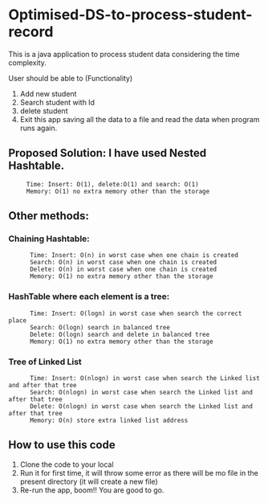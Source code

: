 # Optimised-DS-to-process-student-record

This is a java application to process student data considering the time complexity.

User should be able to (Functionality)
1. Add new student
2. Search student with Id
3. delete student
4. Exit this app saving all the data to a file and read the data when program runs again.

## Proposed Solution:  I have used Nested Hashtable. 
         Time: Insert: O(1), delete:O(1) and search: O(1)
         Memory: O(1) no extra memory other than the storage
         
## Other methods: 
### Chaining Hashtable: 
          Time: Insert: O(n) in worst case when one chain is created
          Search: O(n) in worst case when one chain is created
          Delete: O(n) in worst case when one chain is created
          Memory: O(1) no extra memory other than the storage
### HashTable where each element is a tree:
          Time: Insert: O(logn) in worst case when search the correct place
          Search: O(logn) search in balanced tree
          Delete: O(logn) search and delete in balanced tree
          Memory: O(1) no extra memory other than the storage
### Tree of Linked List
          Time: Insert: O(nlogn) in worst case when search the Linked list and after that tree
          Search: O(nlogn) in worst case when search the Linked list and after that tree
          Delete: O(nlogn) in worst case when search the Linked list and after that tree
          Memory: O(n) store extra linked list address

##  How to use this code
1. Clone the code to your local
2. Run it for first time, it will throw some error as there will be mo file in the present directory (it will create a new file)
3. Re-run the app, boom!! You are good to go.
